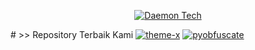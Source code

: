 <p align="center"><a href="https://github.com/DaemonTechX"><img title="Daemon Tech" src="https://github-readme-stats.vercel.app/api?username=DaemonTechX&show_icons=true&include_all_commits=true&theme=chartreuse-dark&cache_seconds=3200"></a>
</p>
# >> Repository Terbaik Kami
<a href="https://github.com/DaemonTechX/Theme-X"><img title="theme-x" src="https://github-readme-stats.vercel.app/api/pin/?username=DaemonTechX&repo=Theme-X&theme=radical"></a>
<a href="https://github.com/DaemonTechX/PyObfuscate"><img title="pyobfuscate" src="https://github-readme-stats.vercel.app/api/pin/?username=DaemonTechX&repo=PyObfuscate&theme=radical"></a>


